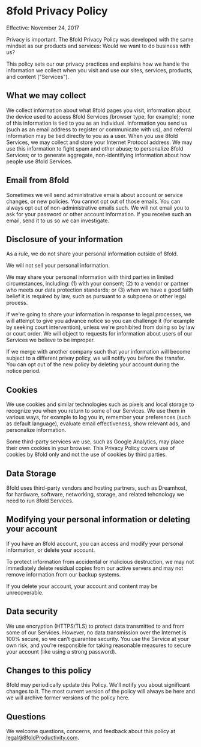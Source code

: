 # 8fold Privacy Policy

Effective: November 24, 2017

Privacy is important. The 8fold Privacy Policy was developed with the same mindset as our products and services: Would we want to do business with us?

This policy sets our our privacy practices and explains how we handle the information we collect when you visit and use our sites, services, products, and content ("Services").

## What we may collect

We collect information about what 8fold pages you visit, information about the device used to access 8fold Services (browser type, for example); none of this information is tied to you as an individual. Information you send us (such as an email address to register or communicate with us), and referral information may be tied directly to you as a user. When you use 8fold Services, we may collect and store your Internet Protocol address. We may use this information to fight spam and other abuse; to personalize 8fold Services; or to generate aggregate, non-identifying information about how people use 8fold Services.

## Email from 8fold

Sometimes we will send administrative emails about account or service changes, or new policies. You cannot opt out of those emails. You can always opt out of non-administrative emails such. We will not email you to ask for your password or other account information. If you receive such an email, send it to us so we can investigate.

## Disclosure of your information

As a rule, we do not share your personal information outside of 8fold.

We will not sell your personal information.

We may share your personal information with third parties in limited circumstances, including: (1) with your consent; (2) to a vendor or partner who meets our data protection standards; or (3) when we have a good faith belief it is required by law, such as pursuant to a subpoena or other legal process.

If we're going to share your information in response to legal processes, we will attempt to give you advance notice so you can challenge it (for example by seeking court intervention), unless we're prohibited from doing so by law or court order. We will object to requests for information about users of our Services we believe to be improper.

If we merge with another company such that your information will become subject to a different privay policy, we will notify you before the transfer. You can opt out of the new policy by deleting your account during the notice period.

## Cookies

We use cookies and similar technologies such as pixels and local storage to recognize you when you return to some of our Services. We use them in various ways, for example to log you in, remember your preferences (such as default language), evaluate email effectiveness, show relevant ads, and personalize information.

Some third-party services we use, such as Google Analytics, may place their own cookies in your browser. This Privacy Policy covers use of cookies by 8fold only and not the use of cookies by third parties.

## Data Storage

8fold uses third-party vendors and hosting partners, such as Dreamhost, for hardware, software, networking, storage, and related tehcnology we need to run 8fold Services.

## Modifying your personal information or deleting your account

If you have an 8fold account, you can access and modify your personal information, or delete your account.

To protect information from accidental or malicious destruction, we may not immediately delete residual copies from our active servers and may not remove information from our backup systems.

If you delete your account, your account and content may be unrecoverable.

## Data security

We use encryption (HTTPS/TLS) to protect data transmitted to and from some of our Services. However, no data transmission over the Internet is 100% secure, so we can’t guarantee security. You use the Service at your own risk, and you’re responsible for taking reasonable measures to secure your account (like using a strong password).

## Changes to this policy

8fold may periodically update this Policy. We’ll notify you about significant changes to it. The most current version of the policy will always be here and we will archive former versions of the policy here.

## Questions

We welcome questions, concerns, and feedback about this policy at [legal@8foldProductivity.com](mailto:legal@8foldProductivity.com).
